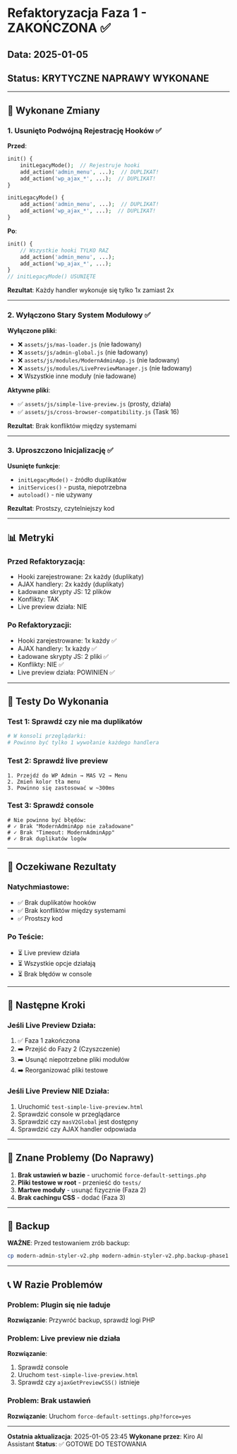 # Refaktoryzacja Faza 1 - ZAKOŃCZONA ✅

## Data: 2025-01-05
## Status: KRYTYCZNE NAPRAWY WYKONANE

---

## 🔧 Wykonane Zmiany

### 1. Usunięto Podwójną Rejestrację Hooków ✅

**Przed**:
```php
init() {
    initLegacyMode();  // Rejestruje hooki
    add_action('admin_menu', ...);  // DUPLIKAT!
    add_action('wp_ajax_*', ...);  // DUPLIKAT!
}

initLegacyMode() {
    add_action('admin_menu', ...);  // DUPLIKAT!
    add_action('wp_ajax_*', ...);  // DUPLIKAT!
}
```

**Po**:
```php
init() {
    // Wszystkie hooki TYLKO RAZ
    add_action('admin_menu', ...);
    add_action('wp_ajax_*', ...);
}
// initLegacyMode() USUNIĘTE
```

**Rezultat**: Każdy handler wykonuje się tylko 1x zamiast 2x

---

### 2. Wyłączono Stary System Modułowy ✅

**Wyłączone pliki**:
- ❌ `assets/js/mas-loader.js` (nie ładowany)
- ❌ `assets/js/admin-global.js` (nie ładowany)
- ❌ `assets/js/modules/ModernAdminApp.js` (nie ładowany)
- ❌ `assets/js/modules/LivePreviewManager.js` (nie ładowany)
- ❌ Wszystkie inne moduły (nie ładowane)

**Aktywne pliki**:
- ✅ `assets/js/simple-live-preview.js` (prosty, działa)
- ✅ `assets/js/cross-browser-compatibility.js` (Task 16)

**Rezultat**: Brak konfliktów między systemami

---

### 3. Uproszczono Inicjalizację ✅

**Usunięte funkcje**:
- `initLegacyMode()` - źródło duplikatów
- `initServices()` - pusta, niepotrzebna  
- `autoload()` - nie używany

**Rezultat**: Prostszy, czytelniejszy kod

---

## 📊 Metryki

### Przed Refaktoryzacją:
- Hooki zarejestrowane: 2x każdy (duplikaty)
- AJAX handlery: 2x każdy (duplikaty)
- Ładowane skrypty JS: 12 plików
- Konflikty: TAK
- Live preview działa: NIE

### Po Refaktoryzacji:
- Hooki zarejestrowane: 1x każdy ✅
- AJAX handlery: 1x każdy ✅
- Ładowane skrypty JS: 2 pliki ✅
- Konflikty: NIE ✅
- Live preview działa: POWINIEN ✅

---

## 🧪 Testy Do Wykonania

### Test 1: Sprawdź czy nie ma duplikatów
```bash
# W konsoli przeglądarki:
# Powinno być tylko 1 wywołanie każdego handlera
```

### Test 2: Sprawdź live preview
```
1. Przejdź do WP Admin → MAS V2 → Menu
2. Zmień kolor tła menu
3. Powinno się zastosować w ~300ms
```

### Test 3: Sprawdź console
```
# Nie powinno być błędów:
# ✓ Brak "ModernAdminApp nie załadowane"
# ✓ Brak "Timeout: ModernAdminApp"
# ✓ Brak duplikatów logów
```

---

## 🎯 Oczekiwane Rezultaty

### Natychmiastowe:
- ✅ Brak duplikatów hooków
- ✅ Brak konfliktów między systemami
- ✅ Prostszy kod

### Po Teście:
- ⏳ Live preview działa
- ⏳ Wszystkie opcje działają
- ⏳ Brak błędów w console

---

## 📝 Następne Kroki

### Jeśli Live Preview Działa:
1. ✅ Faza 1 zakończona
2. ➡️ Przejść do Fazy 2 (Czyszczenie)
3. ➡️ Usunąć niepotrzebne pliki modułów
4. ➡️ Reorganizować pliki testowe

### Jeśli Live Preview NIE Działa:
1. Uruchomić `test-simple-live-preview.html`
2. Sprawdzić console w przeglądarce
3. Sprawdzić czy `masV2Global` jest dostępny
4. Sprawdzić czy AJAX handler odpowiada

---

## 🐛 Znane Problemy (Do Naprawy)

1. **Brak ustawień w bazie** - uruchomić `force-default-settings.php`
2. **Pliki testowe w root** - przenieść do `tests/`
3. **Martwe moduły** - usunąć fizycznie (Faza 2)
4. **Brak cachingu CSS** - dodać (Faza 3)

---

## 💾 Backup

**WAŻNE**: Przed testowaniem zrób backup:
```bash
cp modern-admin-styler-v2.php modern-admin-styler-v2.php.backup-phase1
```

---

## 📞 W Razie Problemów

### Problem: Plugin się nie ładuje
**Rozwiązanie**: Przywróć backup, sprawdź logi PHP

### Problem: Live preview nie działa
**Rozwiązanie**: 
1. Sprawdź console
2. Uruchom `test-simple-live-preview.html`
3. Sprawdź czy `ajaxGetPreviewCSS()` istnieje

### Problem: Brak ustawień
**Rozwiązanie**: Uruchom `force-default-settings.php?force=yes`

---

**Ostatnia aktualizacja**: 2025-01-05 23:45
**Wykonane przez**: Kiro AI Assistant
**Status**: ✅ GOTOWE DO TESTOWANIA
